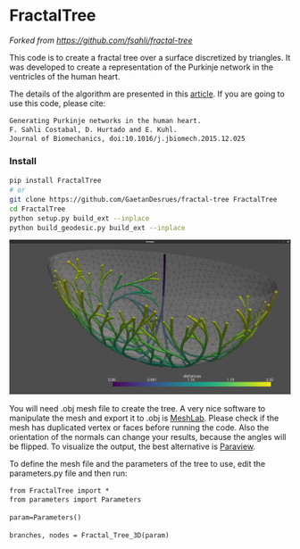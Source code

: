 # FractalTree

*Forked from https://github.com/fsahli/fractal-tree*


This code is to create a fractal tree over a surface discretized by triangles. It was developed to create a representation of the Purkinje network in the ventricles of the human heart.

The details of the algorithm are presented in this [article](http://www.sciencedirect.com/science/article/pii/S0021929015007332). If you are going to use this code, please cite:

	Generating Purkinje networks in the human heart.
	F. Sahli Costabal, D. Hurtado and E. Kuhl.
	Journal of Biomechanics, doi:10.1016/j.jbiomech.2015.12.025



### Install
```bash
pip install FractalTree
# or
git clone https://github.com/GaetanDesrues/fractal-tree FractalTree
cd FractalTree
python setup.py build_ext --inplace
python build_geodesic.py build_ext --inplace
```

![](src/purk.png)


You will need .obj mesh file to create the tree. A very nice software to manipulate the mesh and export it to .obj is [MeshLab](http://meshlab.sourceforge.net). Please check if the mesh has duplicated vertex or faces before running the code. Also the orientation of the normals can change your results, because the angles will be flipped. To visualize the output, the best alternative is [Paraview](http://www.paraview.org).

To define the mesh file and the parameters of the tree to use, edit the parameters.py file and then run:

```
from FractalTree import *
from parameters import Parameters

param=Parameters()

branches, nodes = Fractal_Tree_3D(param)
```
